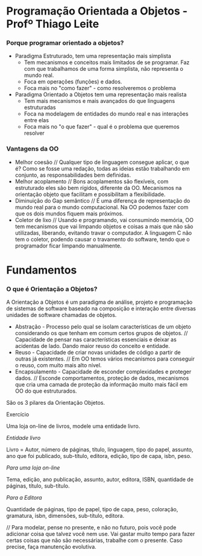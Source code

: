 # Programação Orientada a Objetos - Profº Thiago Leite

### Porque programar orientado a objetos?

- Paradigma Estruturado, tem uma representação mais simplista 
  * Tem mecanismos e conceitos mais limitados de se programar. Faz com que trabalhamos de uma forma simplista, não representa o mundo real.
  * Foca em operações (funções) e dados.
  * Foca mais no "como fazer" -  como resolveremos o problema
- Paradigma Orientado a Objetos tem uma representação mais realista 
  * Tem mais mecanismos e mais avançados do que linguagens estruturadas 
  * Foca na modelagem de entidades do mundo real e nas interações entre elas
  *  Foca mais no "o que fazer" -  qual é o problema que queremos resolver

### Vantagens da OO

- Melhor coesão // Qualquer tipo de linguagem consegue aplicar, o que é? Como se fosse uma redação, todas as ideias estão trabalhando em conjunto, as responsabilidades bem definidas.
- Melhor acoplamento // Bons acoplamentos são flexíveis, com estruturado eles são bem rígidos, diferente da OO. Mecanismos na orientação objeto que facilitam e possibilitam a flexibilidade.
- Diminuição do Gap semântico //  É uma diferença de representação do mundo real para o mundo computacional. Na OO podemos fazer com que os dois mundos fiquem mais próximos.
- Coletor de lixo // Usando e programando, vai consumindo memória, OO tem mecanismos que vai limpando objetos e coisas a mais que não são utilizadas, liberando, evitando travar o computador. A linguagem C não tem o coletor, podendo causar o travamento do software, tendo que o programador ficar limpando manualmente.



# Fundamentos

### O que é Orientação a Objetos?

A Orientação a Objetos é um paradigma de análise, projeto e programação de sistemas de software baseado na composição e interação entre diversas unidades de software chamadas de objetos.

- Abstração - Processo pelo qual se isolam características de um objeto considerando os que tenham em comum certos grupos de objetos. // Capacidade de pensar nas características essenciais e deixar as acidentas de lado. Dando maior reuso do conceito e entidade.
- Reuso -  Capacidade de criar novas unidades de código a partir de outras já existentes. // Em OO temos vários mecanismos para conseguir o reuso, com muito mais alto nível.
- Encapsulamento -  Capacidade de esconder complexidades e proteger dados. // Esconde comportamentos, proteção de dados, mecanismos que cria uma camada de proteção da informação muito mais fácil em OO do que estruturados.

São os 3 pilares da Orientação Objetos.



Exercício

Uma loja on-line de livros, modele uma entidade livro.

*Entidade livro*

Livro = Autor, número de páginas, título, linguagem, tipo do papel, assunto, ano que foi publicado, sub-título, editora, edição, tipo de capa, isbn, peso.

*Para uma loja on-line*

Tema, edição, ano publicação, assunto, autor, editora, ISBN, quantidade de páginas, título, sub-título.

*Para a Editora*

Quantidade de páginas, tipo de papel, tipo de capa, peso, coloração, gramatura, isbn, dimensões, sub-título, editora.

// Para modelar, pense no presente, e não no futuro, pois você pode adicionar coisa que talvez você nem use. Vai gastar muito tempo para fazer certas coisas que não são necessárias, trabalhe com o presente. Caso precise, faça manutenção evolutiva.